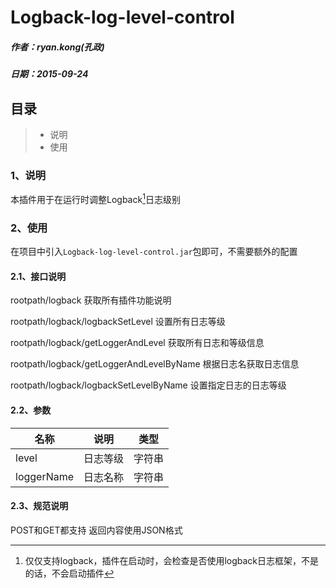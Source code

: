 # Logback-log-level-control
##### 作者：ryan.kong(孔政)
##### 日期：2015-09-24

## 目录
> * 说明
> * 使用

### 1、说明
本插件用于在运行时调整Logback[^LaTeX]日志级别

### 2、使用
在项目中引入`Logback-log-level-control.jar`包即可，不需要额外的配置

#### 2.1、接口说明
rootpath/logback 获取所有插件功能说明

rootpath/logback/logbackSetLevel 设置所有日志等级

rootpath/logback/getLoggerAndLevel 获取所有日志和等级信息

rootpath/logback/getLoggerAndLevelByName 根据日志名获取日志信息

rootpath/logback/logbackSetLevelByName 设置指定日志的日志等级

#### 2.2、参数
| 名称          | 说明      |  类型     |
| --------      | -----     | :----:    |
| level         | 日志等级  |   字符串  |
| loggerName    | 日志名称  |   字符串  |

#### 2.3、规范说明
POST和GET都支持
返回内容使用JSON格式


[^LaTeX]:仅仅支持logback，插件在启动时，会检查是否使用logback日志框架，不是的话，不会启动插件

